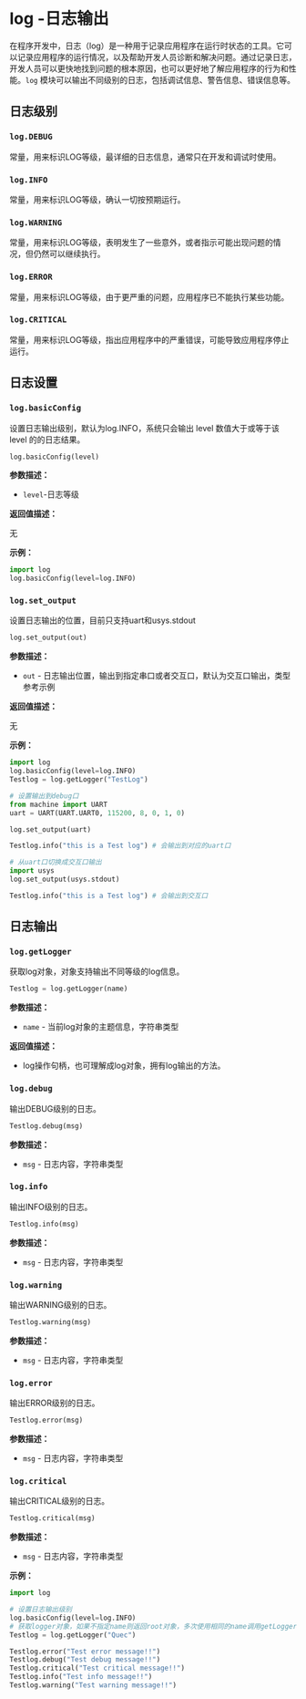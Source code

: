# log -日志输出

在程序开发中，日志（log）是一种用于记录应用程序在运行时状态的工具。它可以记录应用程序的运行情况，以及帮助开发人员诊断和解决问题。通过记录日志，开发人员可以更快地找到问题的根本原因，也可以更好地了解应用程序的行为和性能。`log` 模块可以输出不同级别的日志，包括调试信息、警告信息、错误信息等。



## 日志级别

### `log.DEBUG`

常量，用来标识LOG等级，最详细的日志信息，通常只在开发和调试时使用。

### `log.INFO`

常量，用来标识LOG等级，确认一切按预期运行。

### `log.WARNING`

常量，用来标识LOG等级，表明发生了一些意外，或者指示可能出现问题的情况，但仍然可以继续执行。

### `log.ERROR`

常量，用来标识LOG等级，由于更严重的问题，应用程序已不能执行某些功能。

### `log.CRITICAL`

常量，用来标识LOG等级，指出应用程序中的严重错误，可能导致应用程序停止运行。

## 日志设置

### `log.basicConfig`

设置日志输出级别，默认为log.INFO，系统只会输出 level 数值大于或等于该 level 的的日志结果。

```python
log.basicConfig(level)
```

**参数描述：**

* `level`-日志等级

**返回值描述：**

无

**示例：**

```python
import log
log.basicConfig(level=log.INFO)
```

### `log.set_output`

设置日志输出的位置，目前只支持uart和usys.stdout

```python
log.set_output(out)
```

**参数描述：**

* `out` - 日志输出位置，输出到指定串口或者交互口，默认为交互口输出，类型参考示例

**返回值描述：**

无

**示例：**

```python
import log
log.basicConfig(level=log.INFO)
Testlog = log.getLogger("TestLog")

# 设置输出到debug口
from machine import UART
uart = UART(UART.UART0, 115200, 8, 0, 1, 0)

log.set_output(uart)

Testlog.info("this is a Test log") # 会输出到对应的uart口 

# 从uart口切换成交互口输出
import usys
log.set_output(usys.stdout)

Testlog.info("this is a Test log") # 会输出到交互口
```

## 日志输出

### `log.getLogger`

获取log对象，对象支持输出不同等级的log信息。

```python
Testlog = log.getLogger(name)
```

**参数描述：**

* `name` - 当前log对象的主题信息，字符串类型

**返回值描述：**

*  log操作句柄，也可理解成log对象，拥有log输出的方法。

### `log.debug`

输出DEBUG级别的日志。

```python
Testlog.debug(msg)
```

**参数描述：**

* `msg` - 日志内容，字符串类型

### `log.info`

输出INFO级别的日志。

```python
Testlog.info(msg)
```

**参数描述：**

* `msg` - 日志内容，字符串类型

### `log.warning`

输出WARNING级别的日志。

```python
Testlog.warning(msg)
```

**参数描述：**

* `msg` - 日志内容，字符串类型

### `log.error`

输出ERROR级别的日志。

```python
Testlog.error(msg)
```

**参数描述：**

* `msg` - 日志内容，字符串类型

### `log.critical`

输出CRITICAL级别的日志。

```python
Testlog.critical(msg)
```

**参数描述：**

* `msg` - 日志内容，字符串类型


**示例：**

```python
import log

# 设置日志输出级别
log.basicConfig(level=log.INFO)
# 获取logger对象，如果不指定name则返回root对象，多次使用相同的name调用getLogger方法返回同一个logger对象
Testlog = log.getLogger("Quec")

Testlog.error("Test error message!!")
Testlog.debug("Test debug message!!")
Testlog.critical("Test critical message!!")
Testlog.info("Test info message!!")
Testlog.warning("Test warning message!!")
```



